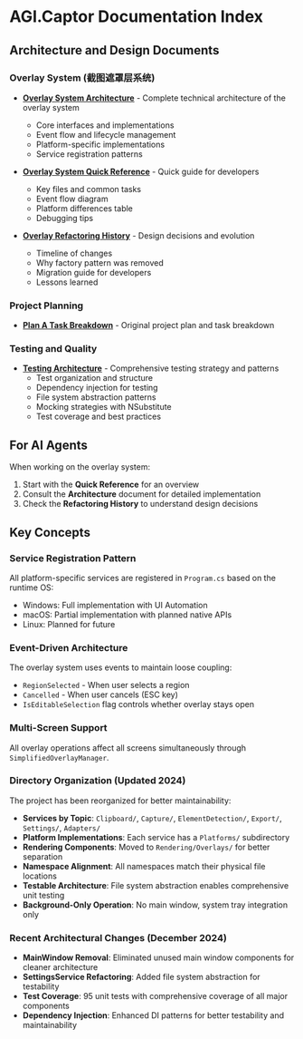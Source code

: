 # AGI.Captor Documentation Index

## Architecture and Design Documents

### Overlay System (截图遮罩层系统)
- **[Overlay System Architecture](overlay-system-architecture.md)** - Complete technical architecture of the overlay system
  - Core interfaces and implementations
  - Event flow and lifecycle management
  - Platform-specific implementations
  - Service registration patterns

- **[Overlay System Quick Reference](overlay-system-quick-reference.md)** - Quick guide for developers
  - Key files and common tasks
  - Event flow diagram
  - Platform differences table
  - Debugging tips

- **[Overlay Refactoring History](overlay-refactoring-history.md)** - Design decisions and evolution
  - Timeline of changes
  - Why factory pattern was removed
  - Migration guide for developers
  - Lessons learned

### Project Planning
- **[Plan A Task Breakdown](planA-task-breakdown.md)** - Original project plan and task breakdown

### Testing and Quality
- **[Testing Architecture](testing-architecture.md)** - Comprehensive testing strategy and patterns
  - Test organization and structure
  - Dependency injection for testing
  - File system abstraction patterns
  - Mocking strategies with NSubstitute
  - Test coverage and best practices

## For AI Agents

When working on the overlay system:
1. Start with the **Quick Reference** for an overview
2. Consult the **Architecture** document for detailed implementation
3. Check the **Refactoring History** to understand design decisions

## Key Concepts

### Service Registration Pattern
All platform-specific services are registered in `Program.cs` based on the runtime OS:
- Windows: Full implementation with UI Automation
- macOS: Partial implementation with planned native APIs
- Linux: Planned for future

### Event-Driven Architecture
The overlay system uses events to maintain loose coupling:
- `RegionSelected` - When user selects a region
- `Cancelled` - When user cancels (ESC key)
- `IsEditableSelection` flag controls whether overlay stays open

### Multi-Screen Support
All overlay operations affect all screens simultaneously through `SimplifiedOverlayManager`.

### Directory Organization (Updated 2024)
The project has been reorganized for better maintainability:
- **Services by Topic**: `Clipboard/`, `Capture/`, `ElementDetection/`, `Export/`, `Settings/`, `Adapters/`
- **Platform Implementations**: Each service has a `Platforms/` subdirectory
- **Rendering Components**: Moved to `Rendering/Overlays/` for better separation
- **Namespace Alignment**: All namespaces match their physical file locations
- **Testable Architecture**: File system abstraction enables comprehensive unit testing
- **Background-Only Operation**: No main window, system tray integration only

### Recent Architectural Changes (December 2024)
- **MainWindow Removal**: Eliminated unused main window components for cleaner architecture
- **SettingsService Refactoring**: Added file system abstraction for testability
- **Test Coverage**: 95 unit tests with comprehensive coverage of all major components
- **Dependency Injection**: Enhanced DI patterns for better testability and maintainability
